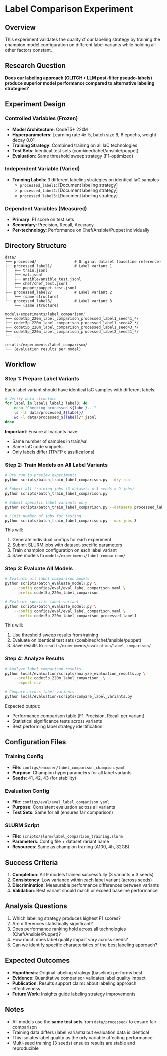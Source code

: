 # Label Comparison Experiment

## Overview

This experiment validates the quality of our labeling strategy by training the champion model configuration on different label variants while holding all other factors constant.

## Research Question

**Does our labeling approach (GLITCH + LLM post-filter pseudo-labels) produce superior model performance compared to alternative labeling strategies?**

## Experiment Design

### Controlled Variables (Frozen)
- **Model Architecture**: CodeT5+ 220M
- **Hyperparameters**: Learning rate 4e-5, batch size 8, 6 epochs, weight decay 0.01
- **Training Strategy**: Combined training on all IaC technologies
- **Test Sets**: Identical test sets (combined/chef/ansible/puppet)
- **Evaluation**: Same threshold sweep strategy (F1-optimized)

### Independent Variable (Varied)
- **Training Labels**: 3 different labeling strategies on identical IaC samples
  - `processed_label1`: [Document labeling strategy]
  - `processed_label2`: [Document labeling strategy]
  - `processed_label3`: [Document labeling strategy]

### Dependent Variables (Measured)
- **Primary**: F1 score on test sets
- **Secondary**: Precision, Recall, Accuracy
- **Per-technology**: Performance on Chef/Ansible/Puppet individually

## Directory Structure

```
data/
├── processed/                 # Original dataset (baseline reference)
├── processed_label1/          # Label variant 1
│   ├── train.jsonl
│   ├── val.jsonl
│   ├── ansible/ansible_test.jsonl
│   ├── chef/chef_test.jsonl
│   └── puppet/puppet_test.jsonl
├── processed_label2/          # Label variant 2
│   └── (same structure)
└── processed_label3/          # Label variant 3
    └── (same structure)

models/experiments/label_comparison/
├── codet5p_220m_label_comparison_processed_label1_seed41_*/
├── codet5p_220m_label_comparison_processed_label1_seed42_*/
├── codet5p_220m_label_comparison_processed_label1_seed43_*/
├── codet5p_220m_label_comparison_processed_label2_seed41_*/
└── ...

results/experiments/label_comparison/
└── (evaluation results per model)
```

## Workflow

### Step 1: Prepare Label Variants

Each label variant should have identical IaC samples with different labels:

```bash
# Verify data structure
for label in label1 label2 label3; do
    echo "Checking processed_${label}..."
    ls -lh data/processed_${label}/
    wc -l data/processed_${label}/*.jsonl
done
```

**Important**: Ensure all variants have:
- Same number of samples in train/val
- Same IaC code snippets
- Only labels differ (TP/FP classifications)

### Step 2: Train Models on All Label Variants

```bash
# Dry run to preview experiments
python scripts/batch_train_label_comparison.py --dry-run

# Submit all training jobs (3 datasets × 3 seeds = 9 jobs)
python scripts/batch_train_label_comparison.py

# Submit specific label variants only
python scripts/batch_train_label_comparison.py --datasets processed_label1 processed_label2

# Limit number of jobs for testing
python scripts/batch_train_label_comparison.py --max-jobs 3
```

This will:
1. Generate individual configs for each experiment
2. Submit SLURM jobs with dataset-specific parameters
3. Train champion configuration on each label variant
4. Save models to `models/experiments/label_comparison/`

### Step 3: Evaluate All Models

```bash
# Evaluate all label comparison models
python scripts/batch_evaluate_models.py \
    --config configs/eval/eval_label_comparison.yaml \
    --prefix codet5p_220m_label_comparison

# Evaluate specific label variant
python scripts/batch_evaluate_models.py \
    --config configs/eval/eval_label_comparison.yaml \
    --prefix codet5p_220m_label_comparison_processed_label1
```

This will:
1. Use threshold sweep results from training
2. Evaluate on identical test sets (combined/chef/ansible/puppet)
3. Save results to `results/experiments/evaluation/label_comparison/`

### Step 4: Analyze Results

```bash
# Analyze label comparison results
python local/evaluation/scripts/analyze_evaluation_results.py \
    --prefix codet5p_220m_label_comparison_ \
    --export-csv

# Compare across label variants
python local/evaluation/scripts/compare_label_variants.py
```

Expected output:
- Performance comparison table (F1, Precision, Recall per variant)
- Statistical significance tests across variants
- Best performing label strategy identification

## Configuration Files

### Training Config
- **File**: `configs/encoder/label_comparison_champion.yaml`
- **Purpose**: Champion hyperparameters for all label variants
- **Seeds**: 41, 42, 43 (for stability)

### Evaluation Config
- **File**: `configs/eval/eval_label_comparison.yaml`
- **Purpose**: Consistent evaluation across all variants
- **Test Sets**: Same for all (ensures fair comparison)

### SLURM Script
- **File**: `scripts/slurm/label_comparison_training.slurm`
- **Parameters**: Config file + dataset variant name
- **Resources**: Same as champion training (A100, 4h, 32GB)

## Success Criteria

1. **Completion**: All 9 models trained successfully (3 variants × 3 seeds)
2. **Consistency**: Low variance within each label variant (across seeds)
3. **Discrimination**: Measurable performance differences between variants
4. **Validation**: Best variant should match or exceed baseline performance

## Analysis Questions

1. Which labeling strategy produces highest F1 scores?
2. Are differences statistically significant?
3. Does performance ranking hold across all technologies (Chef/Ansible/Puppet)?
4. How much does label quality impact vary across seeds?
5. Can we identify specific characteristics of the best labeling approach?

## Expected Outcomes

- **Hypothesis**: Original labeling strategy (baseline) performs best
- **Evidence**: Quantitative comparison validates label quality impact
- **Publication**: Results support claims about labeling approach effectiveness
- **Future Work**: Insights guide labeling strategy improvements

## Notes

- All models use the **same test sets** from `data/processed/` to ensure fair comparison
- Training data differs (label variants) but evaluation data is identical
- This isolates label quality as the only variable affecting performance
- Multi-seed training (3 seeds) ensures results are stable and reproducible
